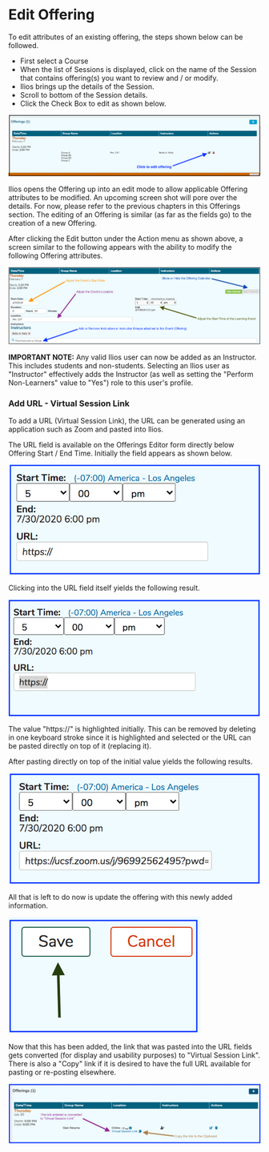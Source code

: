 # Edit Offering

To edit attributes of an existing offering, the steps shown below can be followed.

* First select a Course
* When the list of Sessions is displayed, click on the name of the Session that contains offering\(s\) you want to review and / or modify.
* Ilios brings up the details of the Session.
* Scroll to bottom of the Session details.
* Click the Check Box to edit as shown below.

![Edit Offering](../../.gitbook/assets/rweditoffering1.png)

Ilios opens the Offering up into an edit mode to allow applicable Offering attributes to be modified. An upcoming screen shot will pore over the details. For now, please refer to the previous chapters in this Offerings section. The editing of an Offering is similar \(as far as the fields go\) to the creation of a new Offering.

After clicking the Edit button under the Action menu as shown above, a screen similar to the following appears with the ability to modify the following Offering attributes.

![](../../.gitbook/assets/rweditoffering2.png)

**IMPORTANT NOTE:** Any valid Ilios user can now be added as an Instructor. This includes students and non-students. Selecting an Ilios user as "Instructor" effectively adds the Instructor \(as well as setting the "Perform Non-Learners" value to "Yes"\) role to this user's profile.

### Add URL - Virtual Session Link

To add a URL \(Virtual Session Link\), the URL can be generated using an application such as Zoom and pasted into llios. 

The URL field is available on the Offerings Editor form directly below Offering Start / End Time. Initially the field appears as shown below.

![](../../.gitbook/assets/url1.png)

Clicking into the URL field itself yields the following result.

![](../../.gitbook/assets/url2.png)

The value "https://" is highlighted initially. This can be removed by deleting in one keyboard stroke since it is highlighted and selected or the URL can be pasted directly on top of it \(replacing it\).

After pasting directly on top of the initial value yields the following results.

![After the URL is Pasted In](../../.gitbook/assets/url3.png)

All that is left to do now is update the offering with this newly added information.

![Save to Update the Offering](../../.gitbook/assets/urlsave.png)

Now that this has been added, the link that was pasted into the URL fields gets converted \(for display and usability purposes\) to "Virtual Session Link". There is also a "Copy" link if it is desired to have the full URL available for pasting or re-posting elsewhere. 

![After Save](../../.gitbook/assets/url4.png)

